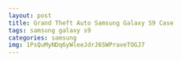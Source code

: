 ```yaml
---
layout: post
title: Grand Theft Auto Samsung Galaxy S9 Case
tags: samsung galaxy s9
categories: samsung
img: 1PsQuMyNDq6yWleeJdrJ6SWPraveTOGJ7
---
```

